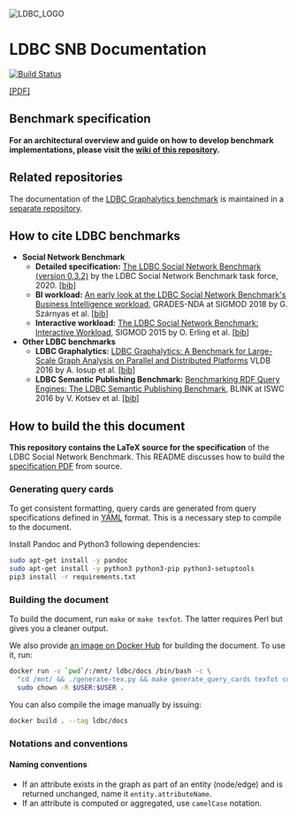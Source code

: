 ![LDBC_LOGO](https://raw.githubusercontent.com/wiki/ldbc/ldbc_snb_datagen/images/ldbc-logo.png)
# LDBC SNB Documentation

[![Build Status](https://travis-ci.org/ldbc/ldbc_snb_docs.svg?branch=stable)](https://travis-ci.org/ldbc/ldbc_snb_docs)

[[PDF]](http://ldbc.github.io/ldbc_snb_docs/ldbc-snb-specification.pdf)

## Benchmark specification

**For an architectural overview and guide on how to develop benchmark implementations, please visit the [wiki of this repository](https://github.com/ldbc/ldbc_snb_docs/wiki).**

## Related repositories

The documentation of the [LDBC Graphalytics benchmark](https://graphalytics.org) is maintained in a [separate repository](https://github.com/ldbc/ldbc_graphalytics_docs).

## How to cite LDBC benchmarks

* **Social Network Benchmark**
  * **Detailed specification:** [The LDBC Social Network Benchmark (version 0.3.2)](https://ldbc.github.io/ldbc_snb_docs/ldbc-snb-specification.pdf) by the LDBC Social Network Benchmark task force, 2020. [[bib](bib/specification.bib)]
  * **BI workload:** [An early look at the LDBC Social Network Benchmark's Business Intelligence workload](http://ldbcouncil.org/sites/default/files/ldbc-bi-grades.pdf), GRADES-NDA at SIGMOD 2018 by G. Szárnyas et al. [[bib](bib/snb-bi.bib)]
  * **Interactive workload:** [The LDBC Social Network Benchmark: Interactive Workload](https://ir.cwi.nl/pub/23380), SIGMOD 2015 by O. Erling et al. [[bib](bib/snb-interactive.bib)]
* **Other LDBC benchmarks**
  * **LDBC Graphalytics:** [LDBC Graphalytics: A Benchmark for Large-Scale Graph Analysis on Parallel and Distributed Platforms](http://www.vldb.org/pvldb/vol9/p1317-iosup.pdf) VLDB 2016 by A. Iosup et al. [[bib](bib/graphalytics.bib)]
  * **LDBC Semantic Publishing Benchmark:** [Benchmarking RDF Query Engines: The LDBC Semantic Publishing Benchmark](http://ceur-ws.org/Vol-1700/paper-01.pdf), BLINK at ISWC 2016 by V. Kotsev et al. [[bib](bib/spb.bib)]

## How to build the this document

**This repository contains the LaTeX source for the specification** of the LDBC Social Network Benchmark. This README discusses how to build the [specification PDF](http://ldbc.github.io/ldbc_snb_docs/ldbc-snb-specification.pdf) from source.

### Generating query cards

To get consistent formatting, query cards are generated from query specifications defined in [YAML](http://yaml.org/) format. This is a necessary step to compile to the document.

Install Pandoc and Python3 following dependencies:

```bash
sudo apt-get install -y pandoc
sudo apt-get install -y python3 python3-pip python3-setuptools
pip3 install -r requirements.txt
```

### Building the document

To build the document, run `make` or `make texfot`. The latter requires Perl but gives you a cleaner output.

We also provide [an image on Docker Hub](https://hub.docker.com/r/ldbc/docs) for building the document. To use it, run:

```bash
docker run -v `pwd`/:/mnt/ ldbc/docs /bin/bash -c \
  "cd /mnt/ && ./generate-tex.py && make generate_query_cards texfot compile_query_cards"; \
  sudo chown -R $USER:$USER .
```

You can also compile the image manually by issuing:

```bash
docker build . --tag ldbc/docs
```

### Notations and conventions

#### Naming conventions

* If an attribute exists in the graph as part of an entity (node/edge) and is returned unchanged, name it `entity.attributeName`.
* If an attribute is computed or aggregated, use `camelCase` notation.
